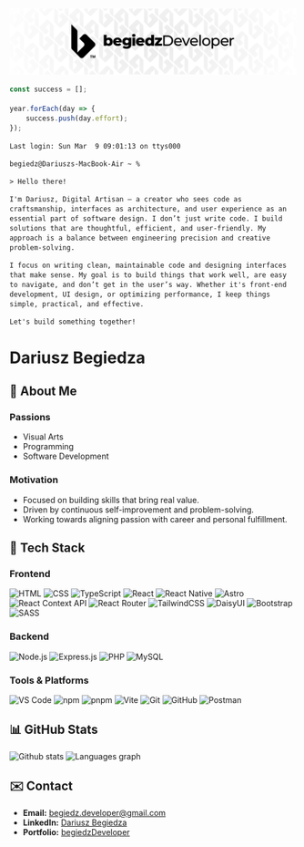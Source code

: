 <div align="center">
  <img src="./assets/bD24_Banner.png" />
  
</div>

```typescript
const success = [];

year.forEach(day => {
	success.push(day.effort);
});
```

`Last login: Sun Mar  9 09:01:13 on ttys000`

`begiedz@Dariuszs-MacBook-Air ~ %`

`> Hello there!`

`I'm Dariusz, Digital Artisan – a creator who sees code as craftsmanship, interfaces as architecture, and user experience as an essential part of software design. I don’t just write code. I build solutions that are thoughtful, efficient, and user-friendly. My approach is a balance between engineering precision and creative problem-solving.`

`I focus on writing clean, maintainable code and designing interfaces that make sense. My goal is to build things that work well, are easy to navigate, and don’t get in the user’s way. Whether it's front-end development, UI design, or optimizing performance, I keep things simple, practical, and effective.`

`Let's build something together!`

# Dariusz Begiedza

## 👾 About Me

### Passions

- Visual Arts
- Programming
- Software Development

### Motivation

- Focused on building skills that bring real value.
- Driven by continuous self-improvement and problem-solving.
- Working towards aligning passion with career and personal fulfillment.

## 🚀 Tech Stack

### Frontend

![HTML](https://img.shields.io/badge/HTML-E34F26?style=for-the-badge&logo=html5&logoColor=white)
![CSS](https://img.shields.io/badge/CSS-1572B6?style=for-the-badge&logo=css3&logoColor=white)
![TypeScript](https://img.shields.io/badge/TypeScript-3178C6?style=for-the-badge&logo=typescript&logoColor=white)
![React](https://img.shields.io/badge/React-61DAFB?style=for-the-badge&logo=react&logoColor=black)
![React Native](https://img.shields.io/badge/React%20Native-61DAFB?style=for-the-badge&logo=react&logoColor=black)
![Astro](https://img.shields.io/badge/Astro-FF5B00?style=for-the-badge&logo=astro&logoColor=white)
![React Context API](https://img.shields.io/badge/React%20Context%20API-61DAFB?style=for-the-badge&logo=react&logoColor=black)
![React Router](https://img.shields.io/badge/React%20Router-CA4245?style=for-the-badge&logo=react-router&logoColor=white)
![TailwindCSS](https://img.shields.io/badge/TailwindCSS-38B2AC?style=for-the-badge&logo=tailwindcss&logoColor=white)
![DaisyUI](https://img.shields.io/badge/DaisyUI-37CDBE?style=for-the-badge&logo=daisyui&logoColor=white)
![Bootstrap](https://img.shields.io/badge/Bootstrap-563D7C?style=for-the-badge&logo=bootstrap&logoColor=white)
![SASS](https://img.shields.io/badge/SASS-CC6699?style=for-the-badge&logo=sass&logoColor=white)

### Backend

![Node.js](https://img.shields.io/badge/Node.js-339933?style=for-the-badge&logo=node.js&logoColor=white)
![Express.js](https://img.shields.io/badge/Express.js-000000?style=for-the-badge&logo=express&logoColor=white)
![PHP](https://img.shields.io/badge/PHP-777BB4?style=for-the-badge&logo=php&logoColor=white)
![MySQL](https://img.shields.io/badge/MySQL-4479A1?style=for-the-badge&logo=mysql&logoColor=white)

### Tools & Platforms

![VS Code](https://img.shields.io/badge/VS_Code-007ACC?style=for-the-badge&logo=visual-studio-code&logoColor=white)
![npm](https://img.shields.io/badge/npm-CB3837?style=for-the-badge&logo=npm&logoColor=white)
![pnpm](https://img.shields.io/badge/pnpm-F69220?style=for-the-badge&logo=pnpm&logoColor=white)
![Vite](https://img.shields.io/badge/Vite-646CFF?style=for-the-badge&logo=vite&logoColor=white)
![Git](https://img.shields.io/badge/Git-F05032?style=for-the-badge&logo=git&logoColor=white)
![GitHub](https://img.shields.io/badge/GitHub-181717?style=for-the-badge&logo=github&logoColor=white)
![Postman](https://img.shields.io/badge/Postman-FF6C37?style=for-the-badge&logo=postman&logoColor=white)

## 📊 GitHub Stats

<div>
  <img 
    src="https://github-readme-stats.vercel.app/api?username=begiedz&show_icons=true&theme=react&hide_border=true"
    height="160" alt="Github stats" />
  <img
  src="https://github-readme-stats.vercel.app/api/top-langs?username=begiedz&locale=en&hide_title=false&layout=compact&card_width=320&langs_count=8&theme=react&hide_border=true"
  height="160" alt="Languages graph" />
</div>

## ✉️ Contact

- **Email:** [begiedz.developer@gmail.com](mailto:begiedz.developer@gmail.com)
- **LinkedIn:** [Dariusz Begiedza](https://www.linkedin.com/in/dariuszbegiedza/)
- **Portfolio:** [begiedzDeveloper](https://begiedz.vercel.app)
